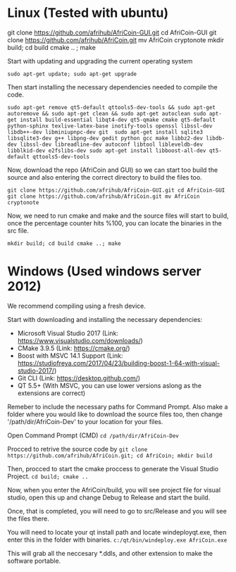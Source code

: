 # Linux (Tested with ubuntu)


git clone https://github.com/afrihub/AfriCoin-GUI.git
cd AfriCoin-GUI
git clone https://github.com/afrihub/AfriCoin.git
mv AfriCoin cryptonote
mkdir build; cd build
cmake .. ; make 


Start with updating and upgrading the current operating system

`sudo apt-get update; sudo apt-get upgrade`


Then start installing the necessary dependencies needed to compile the code.

`sudo apt-get remove qt5-default qttools5-dev-tools && sudo apt-get autoremove && sudo apt-get clean && sudo apt-get autoclean
sudo apt-get install build-essential libqt4-dev qt5-qmake cmake qt5-default python-sphinx texlive-latex-base inotify-tools openssl libssl-dev libdb++-dev libminiupnpc-dev git 
sudo apt-get install sqlite3 libsqlite3-dev g++ libpng-dev gedit python gcc make libbz2-dev libdb-dev libssl-dev libreadline-dev autoconf libtool libleveldb-dev libblkid-dev e2fslibs-dev
sudo apt-get install libboost-all-dev qt5-default qttools5-dev-tools`


Now, download the repo (AfriCoin and GUI) so we can start too build the source and also entering the correct directory to build the files too.

`git clone https://github.com/afrihub/AfriCoin-GUI.git
cd AfriCoin-GUI
git clone https://github.com/afrihub/AfriCoin.git
mv AfriCoin cryptonote
`

Now, we need to run cmake and make and the source files will start to build, once the percentage counter hits %100, you can locate the binaries in the src file.

`mkdir build; cd build
cmake ..; make`


# Windows (Used windows server 2012)
We recommend compiling using a fresh device.

Start with downloading and installing the necessary dependencies:

* Microsoft Visual Studio 2017 (Link: https://www.visualstudio.com/downloads/)
* CMake 3.9.5 (Link: https://cmake.org/)
* Boost with MSVC 14.1 Support (Link: https://studiofreya.com/2017/04/23/building-boost-1-64-with-visual-studio-2017/)
* Git CLI (Link: https://desktop.github.com/)
* QT 5.5+ (With MSVC, you can use lower versions aslong as the extensions are correct)


Remeber to include the necessary paths for Command Prompt.
Also make a folder where you would like to download the source files too, then change '/path/dir/AfriCoin-Dev' to your location for your files.

Open Command Prompt (CMD)
`cd /path/dir/AfriCoin-Dev`

Procced to retrive the source code by
`git clone https://github.com/afrihub/AfriCoin.git; cd AfriCoin; mkdir build`

Then, procced to start the cmake proccess to generate the Visual Studio Project.
`cd build; cmake ..`

Now, when you enter the AfriCoin/build, you will see project file for visual studio, open this up and change Debug to Release and start the build.

Once, that is completed, you will need to go to src/Release and you will see the files there.

You will need to locate your qt install path and locate windeployqt.exe, then enter this in the folder with binaries.
`c:/qt/bin/windeploy.exe AfriCoin.exe`

This will grab all the neccesary *.ddls, and other extension to make the software portable.

